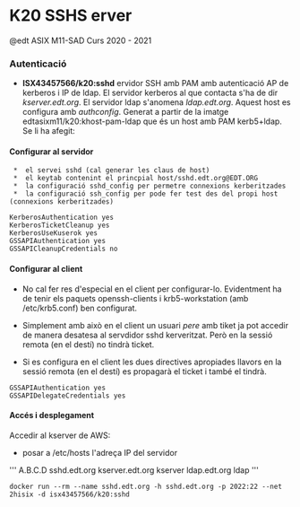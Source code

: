 # K20 SSHS erver

@edt ASIX M11-SAD Curs 2020 - 2021

### Autenticació


 * **ISX43457566/k20:sshd** ervidor SSH amb PAM amb autenticació AP de kerberos i IP de ldap. 
   El servidor kerberos al que contacta s'ha de dir *kserver.edt.org*. El servidor ldap 
   s'anomena *ldap.edt.org*. Aquest host es configura amb *authconfig*. Generat a partir de
   la imatge edtasixm11/k20:khost-pam-ldap que és un host amb PAM kerb5+ldap. Se li ha afegit:


####  Configurar al servidor

```
 *  el servei sshd (cal generar les claus de host)
 *  el keytab contenint el princpial host/sshd.edt.org@EDT.ORG
 *  la configuració sshd_config per permetre connexions kerberitzades
 *  la configuració ssh_config per pode fer test des del propi host (connexions kerberitzades) 
```

```
KerberosAuthentication yes
KerberosTicketCleanup yes
KerberosUseKuserok yes
GSSAPIAuthentication yes
GSSAPICleanupCredentials no
```

#### Configurar al client

  * No cal fer res d'especial en el client per configurar-lo. Evidentment ha de tenir els
    paquets openssh-clients i krb5-workstation (amb /etc/krb5.conf) ben configurat.

  * Simplement amb això en el client un usuari *pere* amb tiket ja pot accedir de manera
    desatesa al servdidor sshd kerveritzat. Però en la sessió remota (en el destí)
    no tindrà ticket.

  * Si es configura en el client les dues directives apropiades llavors en la sessió remota
    (en el destí) es propagarà el ticket i també el tindrà.

```
GSSAPIAuthentication yes
GSSAPIDelegateCredentials yes

```



#### Accés i desplegament

Accedir al kserver de AWS:

 * posar a /etc/hosts l'adreça IP del servidor

'''
A.B.C.D sshd.edt.org kserver.edt.org kserver ldap.edt.org ldap
'''

```
docker run --rm --name sshd.edt.org -h sshd.edt.org -p 2022:22 --net 2hisix -d isx43457566/k20:sshd
```




















